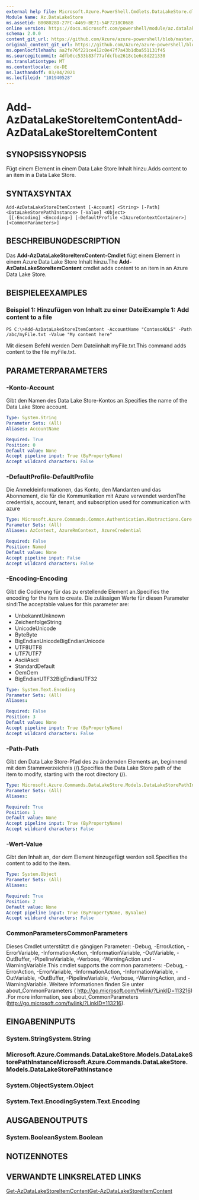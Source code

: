 ```yaml
---
external help file: Microsoft.Azure.PowerShell.Cmdlets.DataLakeStore.dll-Help.xml
Module Name: Az.DataLakeStore
ms.assetid: B008028D-27FC-4469-BE71-54F7218C068B
online version: https://docs.microsoft.com/powershell/module/az.datalakestore/add-azdatalakestoreitemcontent
schema: 2.0.0
content_git_url: https://github.com/Azure/azure-powershell/blob/master/src/DataLakeStore/DataLakeStore/help/Add-AzDataLakeStoreItemContent.md
original_content_git_url: https://github.com/Azure/azure-powershell/blob/master/src/DataLakeStore/DataLakeStore/help/Add-AzDataLakeStoreItemContent.md
ms.openlocfilehash: aa2fe76f221ce412c0e47f7a43b1dba551131f45
ms.sourcegitcommit: 4dfb0cc533b83f77afdcfbe2618c1e6c8d221330
ms.translationtype: MT
ms.contentlocale: de-DE
ms.lasthandoff: 03/04/2021
ms.locfileid: "101940528"
---
```

# <span data-ttu-id="aea62-101">Add-AzDataLakeStoreItemContent</span><span class="sxs-lookup"><span data-stu-id="aea62-101">Add-AzDataLakeStoreItemContent</span></span>

## <span data-ttu-id="aea62-102">SYNOPSIS</span><span class="sxs-lookup"><span data-stu-id="aea62-102">SYNOPSIS</span></span>
<span data-ttu-id="aea62-103">Fügt einem Element in einem Data Lake Store Inhalt hinzu.</span><span class="sxs-lookup"><span data-stu-id="aea62-103">Adds content to an item in a Data Lake Store.</span></span>

## <span data-ttu-id="aea62-104">SYNTAX</span><span class="sxs-lookup"><span data-stu-id="aea62-104">SYNTAX</span></span>

```
Add-AzDataLakeStoreItemContent [-Account] <String> [-Path] <DataLakeStorePathInstance> [-Value] <Object>
 [[-Encoding] <Encoding>] [-DefaultProfile <IAzureContextContainer>] [<CommonParameters>]
```

## <span data-ttu-id="aea62-105">BESCHREIBUNG</span><span class="sxs-lookup"><span data-stu-id="aea62-105">DESCRIPTION</span></span>
<span data-ttu-id="aea62-106">Das **Add-AzDataLakeStoreItemContent-Cmdlet** fügt einem Element in einem Azure Data Lake Store Inhalt hinzu.</span><span class="sxs-lookup"><span data-stu-id="aea62-106">The **Add-AzDataLakeStoreItemContent** cmdlet adds content to an item in an Azure Data Lake Store.</span></span>

## <span data-ttu-id="aea62-107">BEISPIELE</span><span class="sxs-lookup"><span data-stu-id="aea62-107">EXAMPLES</span></span>

### <span data-ttu-id="aea62-108">Beispiel 1: Hinzufügen von Inhalt zu einer Datei</span><span class="sxs-lookup"><span data-stu-id="aea62-108">Example 1: Add content to a file</span></span>
```
PS C:\>Add-AzDataLakeStoreItemContent -AccountName "ContosoADLS" -Path /abc/myFile.txt -Value "My content here"
```

<span data-ttu-id="aea62-109">Mit diesem Befehl werden Dem Dateiinhalt myFile.txt.</span><span class="sxs-lookup"><span data-stu-id="aea62-109">This command adds content to the file myFile.txt.</span></span>

## <span data-ttu-id="aea62-110">PARAMETER</span><span class="sxs-lookup"><span data-stu-id="aea62-110">PARAMETERS</span></span>

### <span data-ttu-id="aea62-111">-Konto</span><span class="sxs-lookup"><span data-stu-id="aea62-111">-Account</span></span>
<span data-ttu-id="aea62-112">Gibt den Namen des Data Lake Store-Kontos an.</span><span class="sxs-lookup"><span data-stu-id="aea62-112">Specifies the name of the Data Lake Store account.</span></span>

```yaml
Type: System.String
Parameter Sets: (All)
Aliases: AccountName

Required: True
Position: 0
Default value: None
Accept pipeline input: True (ByPropertyName)
Accept wildcard characters: False
```

### <span data-ttu-id="aea62-113">-DefaultProfile</span><span class="sxs-lookup"><span data-stu-id="aea62-113">-DefaultProfile</span></span>
<span data-ttu-id="aea62-114">Die Anmeldeinformationen, das Konto, den Mandanten und das Abonnement, die für die Kommunikation mit Azure verwendet werden</span><span class="sxs-lookup"><span data-stu-id="aea62-114">The credentials, account, tenant, and subscription used for communication with azure</span></span>

```yaml
Type: Microsoft.Azure.Commands.Common.Authentication.Abstractions.Core.IAzureContextContainer
Parameter Sets: (All)
Aliases: AzContext, AzureRmContext, AzureCredential

Required: False
Position: Named
Default value: None
Accept pipeline input: False
Accept wildcard characters: False
```

### <span data-ttu-id="aea62-115">-Encoding</span><span class="sxs-lookup"><span data-stu-id="aea62-115">-Encoding</span></span>
<span data-ttu-id="aea62-116">Gibt die Codierung für das zu erstellende Element an.</span><span class="sxs-lookup"><span data-stu-id="aea62-116">Specifies the encoding for the item to create.</span></span>
<span data-ttu-id="aea62-117">Die zulässigen Werte für diesen Parameter sind:</span><span class="sxs-lookup"><span data-stu-id="aea62-117">The acceptable values for this parameter are:</span></span>
- <span data-ttu-id="aea62-118">Unbekannt</span><span class="sxs-lookup"><span data-stu-id="aea62-118">Unknown</span></span>
- <span data-ttu-id="aea62-119">Zeichenfolge</span><span class="sxs-lookup"><span data-stu-id="aea62-119">String</span></span>
- <span data-ttu-id="aea62-120">Unicode</span><span class="sxs-lookup"><span data-stu-id="aea62-120">Unicode</span></span>
- <span data-ttu-id="aea62-121">Byte</span><span class="sxs-lookup"><span data-stu-id="aea62-121">Byte</span></span>
- <span data-ttu-id="aea62-122">BigEndianUnicode</span><span class="sxs-lookup"><span data-stu-id="aea62-122">BigEndianUnicode</span></span>
- <span data-ttu-id="aea62-123">UTF8</span><span class="sxs-lookup"><span data-stu-id="aea62-123">UTF8</span></span>
- <span data-ttu-id="aea62-124">UTF7</span><span class="sxs-lookup"><span data-stu-id="aea62-124">UTF7</span></span>
- <span data-ttu-id="aea62-125">Ascii</span><span class="sxs-lookup"><span data-stu-id="aea62-125">Ascii</span></span>
- <span data-ttu-id="aea62-126">Standard</span><span class="sxs-lookup"><span data-stu-id="aea62-126">Default</span></span>
- <span data-ttu-id="aea62-127">Oem</span><span class="sxs-lookup"><span data-stu-id="aea62-127">Oem</span></span>
- <span data-ttu-id="aea62-128">BigEndianUTF32</span><span class="sxs-lookup"><span data-stu-id="aea62-128">BigEndianUTF32</span></span>

```yaml
Type: System.Text.Encoding
Parameter Sets: (All)
Aliases:

Required: False
Position: 3
Default value: None
Accept pipeline input: True (ByPropertyName)
Accept wildcard characters: False
```

### <span data-ttu-id="aea62-129">-Path</span><span class="sxs-lookup"><span data-stu-id="aea62-129">-Path</span></span>
<span data-ttu-id="aea62-130">Gibt den Data Lake Store-Pfad des zu ändernden Elements an, beginnend mit dem Stammverzeichnis (/).</span><span class="sxs-lookup"><span data-stu-id="aea62-130">Specifies the Data Lake Store path of the item to modify, starting with the root directory (/).</span></span>

```yaml
Type: Microsoft.Azure.Commands.DataLakeStore.Models.DataLakeStorePathInstance
Parameter Sets: (All)
Aliases:

Required: True
Position: 1
Default value: None
Accept pipeline input: True (ByPropertyName)
Accept wildcard characters: False
```

### <span data-ttu-id="aea62-131">-Wert</span><span class="sxs-lookup"><span data-stu-id="aea62-131">-Value</span></span>
<span data-ttu-id="aea62-132">Gibt den Inhalt an, der dem Element hinzugefügt werden soll.</span><span class="sxs-lookup"><span data-stu-id="aea62-132">Specifies the content to add to the item.</span></span>

```yaml
Type: System.Object
Parameter Sets: (All)
Aliases:

Required: True
Position: 2
Default value: None
Accept pipeline input: True (ByPropertyName, ByValue)
Accept wildcard characters: False
```

### <span data-ttu-id="aea62-133">CommonParameters</span><span class="sxs-lookup"><span data-stu-id="aea62-133">CommonParameters</span></span>
<span data-ttu-id="aea62-134">Dieses Cmdlet unterstützt die gängigen Parameter: -Debug, -ErrorAction, -ErrorVariable, -InformationAction, -InformationVariable, -OutVariable, -OutBuffer, -PipelineVariable, -Verbose, -WarningAction und -WarningVariable.</span><span class="sxs-lookup"><span data-stu-id="aea62-134">This cmdlet supports the common parameters: -Debug, -ErrorAction, -ErrorVariable, -InformationAction, -InformationVariable, -OutVariable, -OutBuffer, -PipelineVariable, -Verbose, -WarningAction, and -WarningVariable.</span></span> <span data-ttu-id="aea62-135">Weitere Informationen finden Sie unter about_CommonParameters ( http://go.microsoft.com/fwlink/?LinkID=113216) .</span><span class="sxs-lookup"><span data-stu-id="aea62-135">For more information, see about_CommonParameters (http://go.microsoft.com/fwlink/?LinkID=113216).</span></span>

## <span data-ttu-id="aea62-136">EINGABEN</span><span class="sxs-lookup"><span data-stu-id="aea62-136">INPUTS</span></span>

### <span data-ttu-id="aea62-137">System.String</span><span class="sxs-lookup"><span data-stu-id="aea62-137">System.String</span></span>

### <span data-ttu-id="aea62-138">Microsoft.Azure.Commands.DataLakeStore.Models.DataLakeStorePathInstance</span><span class="sxs-lookup"><span data-stu-id="aea62-138">Microsoft.Azure.Commands.DataLakeStore.Models.DataLakeStorePathInstance</span></span>

### <span data-ttu-id="aea62-139">System.Object</span><span class="sxs-lookup"><span data-stu-id="aea62-139">System.Object</span></span>

### <span data-ttu-id="aea62-140">System.Text.Encoding</span><span class="sxs-lookup"><span data-stu-id="aea62-140">System.Text.Encoding</span></span>

## <span data-ttu-id="aea62-141">AUSGABEN</span><span class="sxs-lookup"><span data-stu-id="aea62-141">OUTPUTS</span></span>

### <span data-ttu-id="aea62-142">System.Boolean</span><span class="sxs-lookup"><span data-stu-id="aea62-142">System.Boolean</span></span>

## <span data-ttu-id="aea62-143">NOTIZEN</span><span class="sxs-lookup"><span data-stu-id="aea62-143">NOTES</span></span>

## <span data-ttu-id="aea62-144">VERWANDTE LINKS</span><span class="sxs-lookup"><span data-stu-id="aea62-144">RELATED LINKS</span></span>

[<span data-ttu-id="aea62-145">Get-AzDataLakeStoreItemContent</span><span class="sxs-lookup"><span data-stu-id="aea62-145">Get-AzDataLakeStoreItemContent</span></span>](./Get-AzDataLakeStoreItemContent.md)


